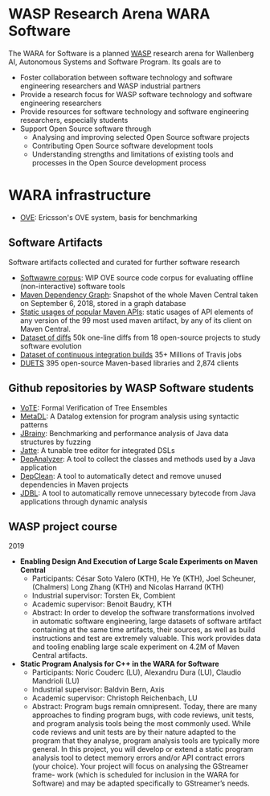 # WASP Research Arena WARA Software

The WARA for Software is a planned [WASP](http://wasp-sweden.org/) research arena for Wallenberg AI, Autonomous Systems and Software Program.  Its goals are to
- Foster collaboration between software technology and software engineering researchers and WASP industrial partners
- Provide a research focus for WASP software technology and software engineering researchers
- Provide resources for software technology and software engineering researchers, especially students
- Support Open Source software through
  - Analysing and improving selected Open Source software projects
  - Contributing Open Source software development tools
  - Understanding strengths and limitations of existing tools and processes in the Open Source development process

# WARA infrastructure

* [OVE](https://github.com/Ericsson/ove): Ericsson's OVE system, basis for benchmarking

## Software Artifacts

Software artifacts collected and curated for further software research

* [Softwawre corpus](https://github.com/wasp-sweden/wara-sw-tech-tools): WIP OVE source code corpus for evaluating offline (non-interactive) software tools
* [Maven Dependency Graph](https://zenodo.org/record/1489120): Snapshot of the whole Maven Central taken on September 6, 2018, stored in a graph database
* [Static usages of popular Maven APIs](https://zenodo.org/record/2567268): static usages of API elements of any version of the 99 most used maven artifact, by any of its client on Maven Central.
* [Dataset of diffs](https://github.com/KTH/CodRep-competition/) 50k one-line diffs from 18 open-source projects to study software evolution
* [Dataset of continuous integration builds](https://zenodo.org/record/2560966) 35+ Millions of Travis jobs
* [DUETS](https://github.com/castor-software/Duets) 395 open-source Maven-based libraries and 2,874 clients

## Github repositories by WASP Software students
* [VoTE](https://github.com/john-tornblom/VoTE): Formal Verification of Tree Ensembles
* [MetaDL](https://github.com/lu-cs-sde/metadl): A Datalog extension for program analysis using syntactic patterns
* [JBrainy](https://git.cs.lth.se/noricc/jbrainy): Benchmarking and performance analysis of Java data structures by fuzzing
* [Jatte](https://bitbucket.org/jastadd/jatte): A tunable tree editor for integrated DSLs
* [DepAnalyzer](https://github.com/castor-software/depanalyzer): A tool to collect the classes and methods used by a Java application
* [DepClean](https://github.com/castor-software/depclean): A tool to automatically detect and remove unused dependencies in Maven projects 
* [JDBL](https://github.com/castor-software/jdbl): A tool to automatically remove unnecessary bytecode from Java applications through dynamic analysis 

## WASP project course

2019
  * **Enabling Design And Execution of Large Scale Experiments on Maven Central**
    * Participants: César Soto Valero (KTH), He Ye (KTH), Joel Scheuner, (Chalmers) Long Zhang (KTH) and Nicolas Harrand (KTH)
    * Industrial supervisor: Torsten Ek, Combient
    * Academic supervisor: Benoit Baudry, KTH
    * Abstract: In order to develop the software transformations involved in automatic software engineering, large datasets of software artifact containing at the same time artifacts, their sources, as well as build instructions and test are extremely valuable. This work provides data and tooling enabling large scale experiment on 4.2M of Maven Central artifacts.
  * **Static Program Analysis for C++ in the WARA for Software**
    * Participants: Noric Couderc (LU), Alexandru Dura (LU), Claudio Mandrioli (LU)
    * Industrial supervisor: Baldvin Bern, Axis
	* Academic supervisor: Christoph Reichenbach, LU
	* Abstract: Program bugs remain omnipresent. Today, there are many approaches to finding program bugs, with code reviews, unit tests, and program analysis tools being the most commonly used. While code reviews and unit tests are by their nature adapted to the program that they analyse, program analysis tools are typically more general.  In this project, you will develop or extend a static program analysis tool to detect memory errors and/or API contract errors (your choice). Your project will focus on analysing the GStreamer frame- work (which is scheduled for inclusion in the WARA for Software) and may be adapted specifically to GStreamer’s needs.

